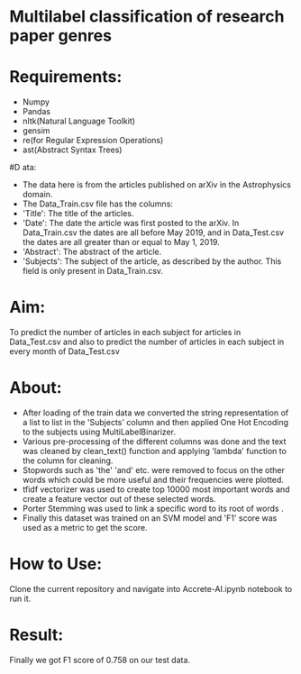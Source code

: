 # Multilabel classification of research paper genres

# Requirements:
* Numpy
* Pandas
* nltk(Natural Language Toolkit)
* gensim
* re(for Regular Expression Operations)
* ast(Abstract Syntax Trees)

#D ata:
* The data here is from the articles published on arXiv in the Astrophysics domain.
* The Data_Train.csv file has the columns:
 * 'Title': The title of the articles.
 * 'Date': The date the article was first posted to the arXiv.
          In Data_Train.csv the dates are all before May 2019, and in Data_Test.csv the dates
          are all greater than or equal to May 1, 2019.
 * 'Abstract': The abstract of the article.
 * 'Subjects': The subject of the article, as described by the author. This field is only present in
              Data_Train.csv.

# Aim:
To predict the number of articles in each subject for articles in Data_Test.csv and also 
to predict the number of articles in each subject in every month of Data_Test.csv

# About:
* After loading of the train data we converted the string representation of a list to list 
  in the 'Subjects' column and then applied One Hot Encoding to the subjects using MultiLabelBinarizer.
* Various pre-processing of the different columns was done and the text was cleaned by 
  clean_text() function and applying 'lambda' function to the column for cleaning.
* Stopwords such as 'the' 'and' etc. were removed to focus on the other words which could be more useful
  and their frequencies were plotted. 
* tfidf vectorizer was used to create top 10000 most important words and create a feature vector out of these selected words.
* Porter Stemming was used to link a specific word to its root of words .
* Finally this dataset was trained on an SVM model and 'F1' score was used as a metric to get the score.

# How to Use:
Clone the current repository and navigate into Accrete-AI.ipynb notebook to run it.
# Result:
Finally we got F1 score of 0.758 on our test data.
